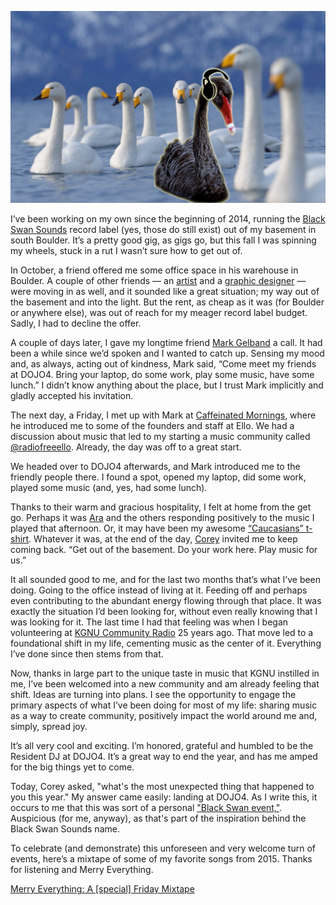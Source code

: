 ![flock_of_swans-wblk.jpg](assets/b.jpeg) 

I’ve been working on my own since the beginning of 2014, running the [Black Swan Sounds](http://blackswansounds.com) record label (yes, those do still exist) out of my basement in south Boulder. It’s a pretty good gig, as gigs go, but this fall I was spinning my wheels, stuck in a rut I wasn’t sure how to get out of.

In October, a friend offered me some office space in his warehouse in Boulder. A couple of other friends — an [artist](http://juliemaren.com) and a [graphic designer](http://sarahchesnutt.com) — were moving in as well, and it sounded like a great situation; my way out of the basement and into the light. But the rent, as cheap as it was (for Boulder or anywhere else), was out of reach for my meager record label budget. Sadly, I had to decline the offer.

A couple of days later, I gave my longtime friend [Mark Gelband](http://dojo4.com/team/mark-gelband) a call. It had been a while since we’d spoken and I wanted to catch up. Sensing my mood and, as always, acting out of kindness, Mark said, “Come meet my friends at DOJO4. Bring your laptop, do some work, play some music, have some lunch.” I didn’t know anything about the place, but I trust Mark implicitly and gladly accepted his invitation.

The next day, a Friday, I met up with Mark at [Caffeinated Mornings](http://caffeinatedmornings.com/), where he introduced me to some of the founders and staff at Ello. We had a discussion about music that led to my starting a music community called [@radiofreeello](http://ello.co/radiofreeello). Already, the day was off to a great start. 

We headed over to DOJO4 afterwards, and Mark introduced me to the friendly people there. I found a spot, opened my laptop, did some work, played some music (and, yes, had some lunch). 

Thanks to their warm and gracious hospitality, I felt at home from the get go. Perhaps it was [Ara](http://dojo4.com/team/ara-t-howard) and the others responding positively to the music I played that afternoon. Or, it may have been my awesome [“Caucasians” t-shirt](http://www.huffingtonpost.ca/2014/07/29/caucasians-t-shirt-tribe-called-red_n_5631865.html). Whatever it was, at the end of the day, [Corey](http://dojo4.com/team/corey-kohn) invited me to keep coming back. “Get out of the basement. Do your work here. Play music for us.”

It all sounded good to me, and for the last two months that’s what I’ve been doing. Going to the office instead of living at it. Feeding off and perhaps even contributing to the abundant energy flowing through that place. It was exactly the situation I’d been looking for, without even really knowing that I was looking for it. The last time I had that feeling was when I began volunteering at [KGNU Community Radio](http://kgnu.org) 25 years ago. That move led to a foundational shift in my life, cementing music as the center of it. Everything I’ve done since then stems from that.

Now, thanks in large part to the unique taste in music that KGNU instilled in me, I’ve been welcomed into a new community and am already feeling that shift. Ideas are turning into plans. I see the opportunity to engage the primary aspects of what I’ve been doing for most of my life: sharing music as a way to create community, positively impact the world around me and, simply, spread joy. 

It’s all very cool and exciting. I’m honored, grateful and humbled to be the Resident DJ at DOJO4. It’s a great way to end the year, and has me amped for the big things yet to come. 

Today, Corey asked, "what's the most unexpected thing that happened to you this year." My answer came easily: landing at DOJO4. As I write this, it occurs to me that this was sort of a personal ["Black Swan event,"](http://blackswanevents.org/?page_id=26). Auspicious (for me, anyway), as that's part of the inspiration behind the Black Swan Sounds name. 

To celebrate (and demonstrate) this unforeseen and very welcome turn of events, here’s a mixtape of some of my favorite songs from 2015. Thanks for listening and Merry Everything.

[Merry Everything: A [special] Friday Mixtape](https://www.mixcloud.com/BlackSwanSounds/merry-everything-a-special-friday-mixtape-18-december-2015/)


